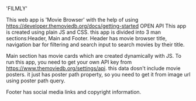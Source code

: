 'FILMLY'

This web app is 'Movie Browser' with the help of using https://developer.themoviedb.org/docs/getting-started OPEN API
This app is created using plain JS and CSS.
this app is divided into 3 man sections:Header, Main and Footer.
Header has movie browser title, navigation bar for filtering and search input to search movies by their title.

Main section has movie cards which are created dynamically with JS.
To run this app, you need to get your own API key from https://www.themoviedb.org/settings/api.
this data dosn't include movie posters. it just has poster path property, so you need to get it from image url using poster path query.

Footer has social media links and copyright information.






